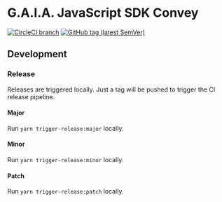 # G.A.I.A. JavaScript SDK Convey

[![CircleCI branch](https://img.shields.io/circleci/project/github/leftshiftone/gaia-js-sdk-convey/master.svg?style=flat-square)](https://circleci.com/gh/leftshiftone/gaia-js-sdk-convey)
[![GitHub tag (latest SemVer)](https://img.shields.io/github/tag/leftshiftone/gaia-js-sdk-convey.svg?style=flat-square)](https://github.com/leftshiftone/gaia-js-sdk-convey/tags)

## Development

### Release
Releases are triggered locally. Just a tag will be pushed to trigger the CI release pipeline.

#### Major
Run `yarn trigger-release:major` locally.

#### Minor
Run `yarn trigger-release:minor` locally.

#### Patch
Run `yarn trigger-release:patch` locally.
